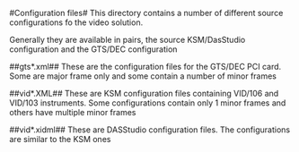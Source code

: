 #Configuration files#
This directory contains a number of different source configurations fo the video solution.

Generally they are available in pairs, the source KSM/DasStudio configuration and the GTS/DEC configuration

##gts*.xml##
These are the configuration files for the GTS/DEC PCI card.
Some are major frame only and some contain a number of minor frames

##vid*.XML##
These are KSM configuration files containing VID/106 and VID/103 instruments.
Some configurations contain only 1 minor frames and others have multiple minor frames

##vid*.xidml##
These are DASStudio configuration files. The configurations are similar to the KSM ones

